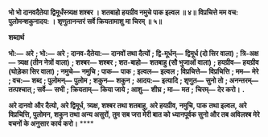 **भो भो दानवदैतेया द्विमूर्धंस्त्र्यक्ष शश्बर ।** **शतबाहो हयग्रीव नमुचे पाक इल्वल ॥ ४॥** **विप्रचित्ते मम वच: पुलोमन्शकुनादय: ।** **शृणुतानन्तरं सर्वे क्रियतामाशु मा चिरम् ॥ ५॥** 

**शब्दार्थ** 

**भो:—** **अरे** **; भो:—** **अरे** **; दानव-दैतेया:—** **दानवों तथा दैत्यों** **; द्वि-मूर्धन्—** **द्विमूर्ध (दो सिर वाला)** **; त्रि-अक्ष—** **त्र्यक्ष (तीन नेत्रों** **वाला)** **; शश्बर—** **शश्बर** **; शत-बाहो—** **शतबाहु (सौ भुजाओं वाला)** **; हयग्रीव—** **हयग्रीव (घोड़ेका सिर वाला)** **; नमुचे—** **नमुचि** **; पाक—** **पाक** **; इल्वल—** **इल्वल** **; विप्रचित्ते—** **विप्रचित्ति** **; मम—** **मेरे** **; वच:—** **शब्द** **; पुलोमन्—** **पुलोम** **; शकुन—** **शकुन** **;** **आदय:—** **इत्यादि** **; शृणुत—** **सुनो तो** **; अनन्तरम्—** **तत्पश्चात्** **; सर्वे—** **सभी** **; क्रियताम्—** **किया जाये** **; आशु—** **शीघ्र** **; मा—** **मत** **;** **चिरम्—** **देर करो।** **.** 

**अरे दानवो और दैत्यो, अरे द्विमूर्ध, त्र्यक्ष, शश्बर तथा शतबाहु, अरे हयग्रीव, नमुचि, पाक** **तथा इल्वल, अरे विप्रचित्ति, पुलोमन, शकुन तथा अन्य असुरों, तुम सब जरा मेरी बात को** **ध्यानपूर्वक सुनो और तब अविलश्ब मेरे वचनों के अनुसार कार्य करो।** **** 